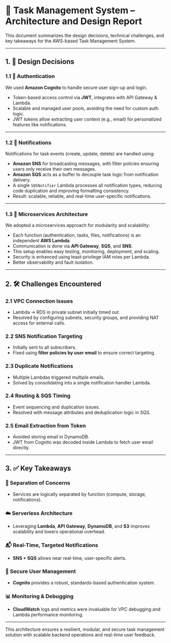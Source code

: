 # 📘 Task Management System – Architecture and Design Report

This document summarizes the design decisions, technical challenges, and key takeaways for the AWS-based Task Management System.

---

## 1. 🧠 Design Decisions

### 1.1 🔐 Authentication
We used **Amazon Cognito** to handle secure user sign-up and login.

- Token-based access control via **JWT**, integrates with API Gateway & Lambda.
- Scalable and managed user pools, avoiding the need for custom auth logic.
- JWT tokens allow extracting user context (e.g., email) for personalized features like notifications.

---

### 1.2 🔔 Notifications
Notifications for task events (create, update, delete) are handled using:

- **Amazon SNS** for broadcasting messages, with filter policies ensuring users only receive their own messages.
- **Amazon SQS** acts as a buffer to decouple task logic from notification delivery.
- A single `SQSNotifier` Lambda processes all notification types, reducing code duplication and improving formatting consistency.
- Result: scalable, reliable, and real-time user-specific notifications.

---

### 1.3 🧩 Microservices Architecture
We adopted a microservices approach for modularity and scalability:

- Each function (authentication, tasks, files, notifications) is an independent **AWS Lambda**.
- Communication is done via **API Gateway**, **SQS**, and **SNS**.
- This setup enables easy testing, monitoring, deployment, and scaling.
- Security is enhanced using least-privilege IAM roles per Lambda.
- Better observability and fault isolation.

---

## 2. 🛠️ Challenges Encountered

### 2.1 VPC Connection Issues
- Lambda → RDS in private subnet initially timed out.
- Resolved by configuring subnets, security groups, and providing NAT access for external calls.

### 2.2 SNS Notification Targeting
- Initially sent to all subscribers.
- Fixed using **filter policies by user email** to ensure correct targeting.

### 2.3 Duplicate Notifications
- Multiple Lambdas triggered multiple emails.
- Solved by consolidating into a single notification handler Lambda.

### 2.4 Routing & SQS Timing
- Event sequencing and duplication issues.
- Resolved with message attributes and deduplication logic in SQS.

### 2.5 Email Extraction from Token
- Avoided storing email in DynamoDB.
- JWT from Cognito was decoded inside Lambda to fetch user email directly.

---

## 3. ✅ Key Takeaways

### 🔄 Separation of Concerns
- Services are logically separated by function (compute, storage, notifications).

### ☁️ Serverless Architecture
- Leveraging **Lambda**, **API Gateway**, **DynamoDB**, and **S3** improves scalability and lowers operational overhead.

### 📬 Real-Time, Targeted Notifications
- **SNS + SQS** allows near real-time, user-specific alerts.

### 🔐 Secure User Management
- **Cognito** provides a robust, standards-based authentication system.

### 📊 Monitoring & Debugging
- **CloudWatch** logs and metrics were invaluable for VPC debugging and Lambda performance monitoring.

---

This architecture ensures a resilient, modular, and secure task management solution with scalable backend operations and real-time user feedback.
